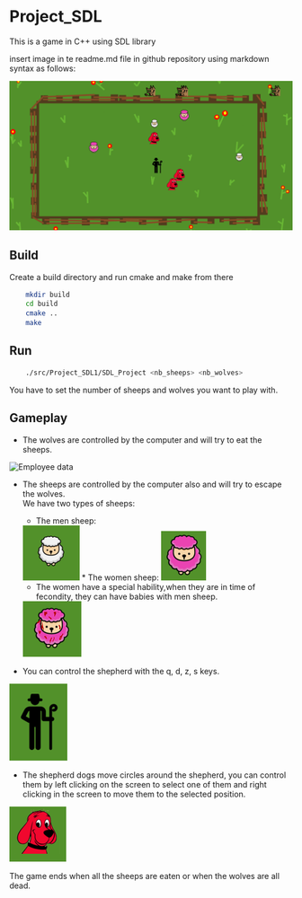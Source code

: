 # Project_SDL
This is a game in C++ using SDL library

insert image in te readme.md file in github repository using markdown syntax as follows: 
    

<img src="/asset/background.png" alt="Employee data" title="Employee Data title">




## Build
Create a build directory and run cmake and make from there
```bash
    mkdir build
    cd build
    cmake ..
    make
```
## Run
```bash
    ./src/Project_SDL1/SDL_Project <nb_sheeps> <nb_wolves>  
```  
You have to set the number of sheeps and wolves you want to play with.  

## Gameplay
* The wolves are controlled by the computer and will try to eat the sheeps. 
<img src="/asset/wolf.png" alt="Employee data" title="Employee Data title">

* The sheeps are controlled by the computer also and will try to escape the wolves.  
We have two types of sheeps:  
    * The men sheep:  
    <img src="/asset/sheep.png" alt="Employee data" title="Employee Data title">  
    * The women sheep:  
    <img src="/asset/sheep_women.png" alt="Employee data" title="Employee Data title">  
    
    * The women have a special hability,when they are in time of fecondity, they can have babies with men sheep.
    <img src="/asset/sheep_women_pregnant.png" alt="Employee data" title="Employee Data title">  

* You can control the shepherd with the q, d, z, s keys.  
<img src="/asset/sheepeard.png" alt="Employee data" title="Employee Data title">  
    

* The shepherd dogs move circles around the shepherd, you can control them by left clicking on the screen to select one of them and right clicking in the screen to move them to the selected position.  
<img src="/asset/dog.png" alt="Employee data" title="Employee Data title">  
    
  
The game ends when all the sheeps are eaten or when the wolves are all dead.

